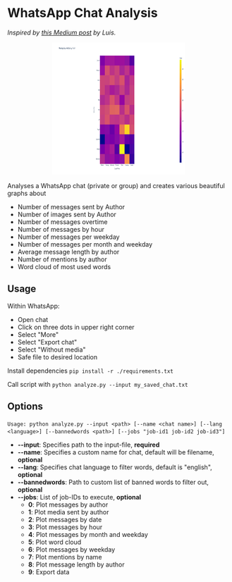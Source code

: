 # WhatsApp Chat Analysis

*Inspired by [this Medium post](https://medium.com/mcd-unison/whatsapp-group-chat-analysis-with-python-3f5196280ba) by
Luis.*

<p align="center">
 <img src="https://github.com/FjellOverflow/whatsapp-chat-analysis/blob/main/example.gif" alt="Example" width="300" height="300">
</p>

Analyses a WhatsApp chat (private or group) and creates various beautiful graphs about

- Number of messages sent by Author
- Number of images sent by Author
- Number of messages overtime
- Number of messages by hour
- Number of messages per weekday
- Number of messages per month and weekday
- Average message length by author
- Number of mentions by author
- Word cloud of most used words

## Usage

Within WhatsApp:

- Open chat
- Click on three dots in upper right corner
- Select "More"
- Select "Export chat"
- Select "Without media"
- Safe file to desired location

Install dependencies
`pip install -r ./requirements.txt`

Call script with
`python analyze.py --input my_saved_chat.txt`

## Options

`Usage: python analyze.py --input <path> [--name <chat name>] [--lang <language>] [--bannedwords <path>] [--jobs "job-id1 job-id2 job-id3"]`

- **--input**: Specifies path to the input-file, **required**
- **--name**: Specifies a custom name for chat, default will be filename, **optional**
- **--lang**: Specifies chat language to filter words, default is "english", **optional**
- **--bannedwords**: Path to custom list of banned words to filter out, **optional**
- **--jobs**: List of job-IDs to execute, **optional**
  - **0**: Plot messages by author
  - **1**: Plot media sent by author
  - **2**: Plot messages by date
  - **3**: Plot messages by hour
  - **4**: Plot messages by month and weekday
  - **5**: Plot word cloud
  - **6**: Plot messages by weekday
  - **7**: Plot mentions by name
  - **8**: Plot message length by author
  - **9**: Export data